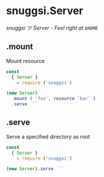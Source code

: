 # snuggsi.Server

_snuggsi ツ Server - Feel right at `$HOME`_


## .mount

Mount resource

```javascript
const
  { Server }
    = require ('snuggsi')

(new Server)
  .mount ( 'foo', resource `bar` )
  .serve  ``
```

## .serve

Serve a specified directory as root

```javascript
const
  { Server }
    = require ('snuggsi')

(new Server).serve  ``
```
